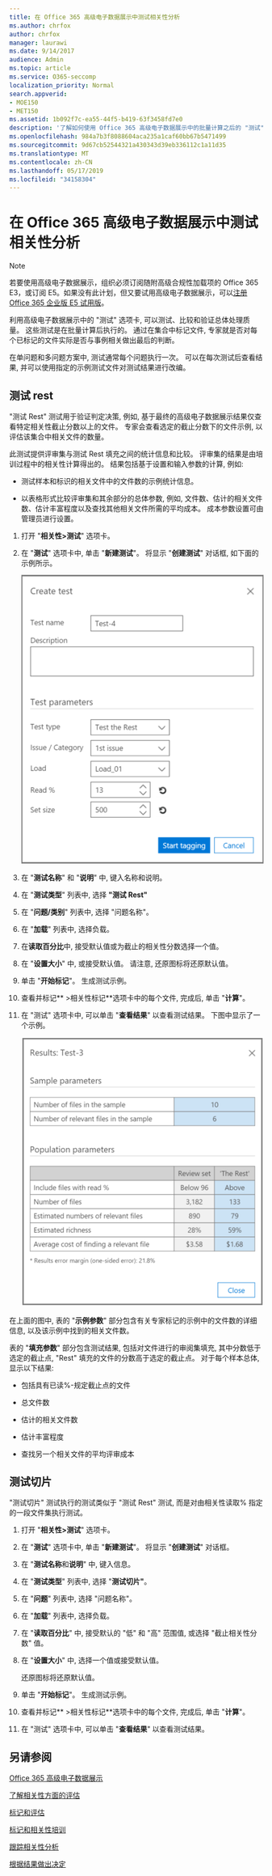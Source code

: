 ```yaml
---
title: 在 Office 365 高级电子数据展示中测试相关性分析
ms.author: chrfox
author: chrfox
manager: laurawi
ms.date: 9/14/2017
audience: Admin
ms.topic: article
ms.service: O365-seccomp
localization_priority: Normal
search.appverid:
- MOE150
- MET150
ms.assetid: 1b092f7c-ea55-44f5-b419-63f3458fd7e0
description: '了解如何使用 Office 365 高级电子数据展示中的批量计算之后的 "测试" 选项卡来测试、比较和验证总体处理质量。  '
ms.openlocfilehash: 984a7b3f8088604aca235a1caf60bb67b5471499
ms.sourcegitcommit: 9d67cb52544321a430343d39eb336112c1a11d35
ms.translationtype: MT
ms.contentlocale: zh-CN
ms.lasthandoff: 05/17/2019
ms.locfileid: "34158304"
---
```

# <a name="test-relevance-analysis-in-office-365-advanced-ediscovery"></a>在 Office 365 高级电子数据展示中测试相关性分析

> [!NOTE]
> 若要使用高级电子数据展示，组织必须订阅随附高级合规性加载项的 Office 365 E3，或订阅 E5。如果没有此计划，但又要试用高级电子数据展示，可以[注册 Office 365 企业版 E5 试用版](https://go.microsoft.com/fwlink/p/?LinkID=698279)。 
  
利用高级电子数据展示中的 "测试" 选项卡, 可以测试、比较和验证总体处理质量。 这些测试是在批量计算后执行的。 通过在集合中标记文件, 专家就是否对每个已标记的文件实际是否与事例相关做出最后的判断。 
  
在单问题和多问题方案中, 测试通常每个问题执行一次。 可以在每次测试后查看结果, 并可以使用指定的示例测试文件对测试结果进行改编。
  
## <a name="testing-the-rest"></a>测试 rest

"测试 Rest" 测试用于验证判定决策, 例如, 基于最终的高级电子数据展示结果仅查看特定相关性截止分数以上的文件。 专家会查看选定的截止分数下的文件示例, 以评估该集合中相关文件的数量。
  
此测试提供评审集与测试 Rest 填充之间的统计信息和比较。 评审集的结果是由培训过程中的相关性计算得出的。 结果包括基于设置和输入参数的计算, 例如:
  
- 测试样本和标识的相关文件中的文件数的示例统计信息。 
    
- 以表格形式比较评审集和其余部分的总体参数, 例如, 文件数、估计的相关文件数、估计丰富程度以及查找其他相关文件所需的平均成本。 成本参数设置可由管理员进行设置。
    
1. 打开 "**相关性\>测试**" 选项卡。 
    
2. 在 "**测试**" 选项卡中, 单击 "**新建测试**"。 将显示 "**创建测试**" 对话框, 如下面的示例所示。 
    
    ![相关性测试其余结果](media/46e6898a-f929-4fd0-88d9-6f91d04b6ce2.png)
  
3. 在 "**测试名称**" 和 "**说明**" 中, 键入名称和说明。
    
4. 在 "**测试类型**" 列表中, 选择 **"测试 Rest"**
    
5. 在 "**问题/类别**" 列表中, 选择 "问题名称"。 
    
6. 在 "**加载**" 列表中, 选择负载。 
    
7. 在**读取百分比**中, 接受默认值或为截止的相关性分数选择一个值。 
    
8. 在 "**设置大小**" 中, 或接受默认值。 请注意, 还原图标将还原默认值。
    
9. 单击 "**开始标记**"。 生成测试示例。
    
10. 查看并标记** \>相关性标记**选项卡中的每个文件, 完成后, 单击 "**计算**"。
    
11. 在 "测试" 选项卡中, 可以单击 "**查看结果**" 以查看测试结果。 下图中显示了一个示例。 
    
    ![测试其余结果](media/b95744a9-047d-4c29-992d-04fa7e58e58a.png)
  
在上面的图中, 表的 "**示例参数**" 部分包含有关专家标记的示例中的文件数的详细信息, 以及该示例中找到的相关文件数。 
  
表的 "**填充参数**" 部分包含测试结果, 包括对文件进行的审阅集填充, 其中分数低于选定的截止点, "Rest" 填充的文件的分数高于选定的截止点。 对于每个样本总体, 显示以下结果: 
  
- 包括具有已读%-规定截止点的文件
    
- 总文件数 
    
- 估计的相关文件数 
    
- 估计丰富程度 
    
- 查找另一个相关文件的平均评审成本
    
## <a name="testing-the-slice"></a>测试切片

"测试切片" 测试执行的测试类似于 "测试 Rest" 测试, 而是对由相关性读取% 指定的一段文件集执行测试。
  
1. 打开 "**相关性\>测试**" 选项卡。 
    
2. 在 "**测试**" 选项卡中, 单击 "**新建测试**"。 将显示 "**创建测试**" 对话框。 
    
3. 在 "**测试名称**和**说明**" 中, 键入信息。
    
4. 在 "**测试类型**" 列表中, 选择 "**测试切片"**。
    
5. 在 "**问题**" 列表中, 选择 "问题名称"。 
    
6. 在 "**加载**" 列表中, 选择负载。 
    
7. 在 "**读取百分比**" 中, 接受默认的 "低" 和 "高" 范围值, 或选择 "截止相关性分数" 值。 
    
8. 在 "**设置大小**" 中, 选择一个值或接受默认值。
    
    还原图标将还原默认值。
    
9. 单击 "**开始标记**"。 生成测试示例。
    
10. 查看并标记** \>相关性标记**选项卡中的每个文件, 完成后, 单击 "**计算**"。 
    
11. 在 "测试" 选项卡中, 可以单击 "**查看结果**" 以查看测试结果。 
    
## <a name="see-also"></a>另请参阅

[Office 365 高级电子数据展示](office-365-advanced-ediscovery.md)
  
[了解相关性方面的评估](assessment-in-relevance-in-advanced-ediscovery.md)
  
[标记和评估](tagging-and-assessment-in-advanced-ediscovery.md)
  
[标记和相关性培训](tagging-and-relevance-training-in-advanced-ediscovery.md)
  
[跟踪相关性分析](track-relevance-analysis-in-advanced-ediscovery.md)
  
[根据结果做出决定](decision-based-on-the-results-in-advanced-ediscovery.md)

